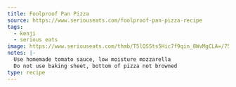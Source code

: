 ```yaml
---
title: Foolproof Pan Pizza
source: https://www.seriouseats.com/foolproof-pan-pizza-recipe
tags:
  - kenji
  - serious eats
image: https://www.seriouseats.com/thmb/T5lQSSts5Hic7f9qin_8WvMgCLA=/750x0/filters:no_upscale():max_bytes(150000):strip_icc():format(webp)/__opt__aboutcom__coeus__resources__content_migration__serious_eats__seriouseats.com__2019__04__20190319-cast-iron-pan-pizza-reshoot-vicky-wasik-29-333170d36c004f5bbfeed3ad97437078.jpg
notes: |-
  Use homemade tomato sauce, low moisture mozzarella
  Do not use baking sheet, bottom of pizza not browned
type: recipe
---
```

